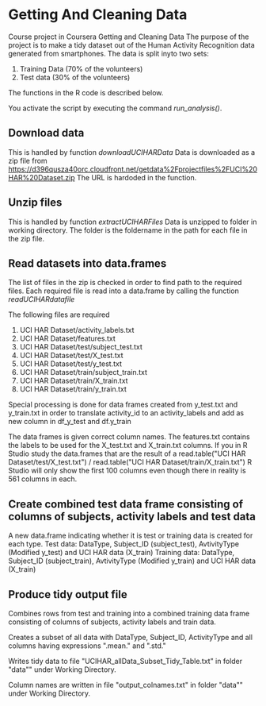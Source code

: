 # Getting And Cleaning Data
Course project in Coursera Getting and Cleaning Data
The purpose of the project is to make a tidy dataset out of the Human Activity Recognition data generated from smartphones. The data is split inyto two sets:
1. Training Data (70% of the volunteers)
2. Test data (30% of the volunteers)

The functions in the R code is described below.

You activate the script by executing the command *run_analysis()*.

## Download data
This is handled by function *downloadUCIHARData*
Data is downloaded as a zip file from https://d396qusza40orc.cloudfront.net/getdata%2Fprojectfiles%2FUCI%20HAR%20Dataset.zip
The URL is hardoded in the function.

## Unzip files
This is handled by function *extractUCIHARFiles*
Data is unzipped to folder in working directory. The folder is the foldername in the path for each file in the zip file.

## Read datasets into data.frames
The list of files in the zip is checked in order to find path to the required files.
Each required file is read into a data.frame by calling the function *readUCIHARdatafile*

The following files are required
1. UCI HAR Dataset/activity_labels.txt
2. UCI HAR Dataset/features.txt
3. UCI HAR Dataset/test/subject_test.txt
3. UCI HAR Dataset/test/X_test.txt
5. UCI HAR Dataset/test/y_test.txt
6. UCI HAR Dataset/train/subject_train.txt
7. UCI HAR Dataset/train/X_train.txt
8. UCI HAR Dataset/train/y_train.txt

Special processing is done for data frames created from y_test.txt and y_train.txt in order to translate activity_id to an activity_labels and add as new column in df_y_test and df.y_train

The data frames is given correct column names. The features.txt contains the labels to be used for the X_test.txt and X_train.txt columns. If you in R Studio study the data.frames that are the result of a read.table("UCI HAR Dataset/test/X_test.txt") / read.table("UCI HAR Dataset/train/X_train.txt") R Studio will only show the first 100 columns even though there in reality is 561 columns in each.   

## Create combined test data frame consisting of columns of subjects, activity labels and test data
A new data.frame indicating whether it is test or training data is created for each type.
Test data: DataType, Subject_ID (subject_test), AvtivityType (Modified y_test) and UCI HAR data (X_train)
Training data: DataType, Subject_ID (subject_train), AvtivityType (Modified y_train) and UCI HAR data (X_train)

## Produce tidy output file
Combines rows from test and training into a combined training data frame consisting of columns of subjects, activity labels and train data.

Creates a subset of all data with DataType, Subject_ID, ActivityType and all columns having expressions ".mean." and ".std."

Writes tidy data to file "UCIHAR_allData_Subset_Tidy_Table.txt" in folder "data"" under Working Directory.

Column names are written in file "output_colnames.txt" in folder "data"" under Working Directory.
